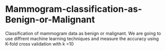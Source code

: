 # Mammogram-classification-as-Benign-or-Malignant
Classification of mammogram data as benign or malignant. We are going to use diffrent machine learning techniques and measure the accuracy using K-fold cross validation with k =10
